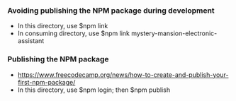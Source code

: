 ### Avoiding publishing the NPM package during development

- In this directory, use $npm link
- In consuming directory, use $npm link mystery-mansion-electronic-assistant

### Publishing the NPM package

- https://www.freecodecamp.org/news/how-to-create-and-publish-your-first-npm-package/
- In this directory, use $npm login; then $npm publish
